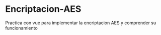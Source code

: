 # Encriptacion-AES
Practica con vue para implementar la encriptacion AES y comprender su funcionamiento
